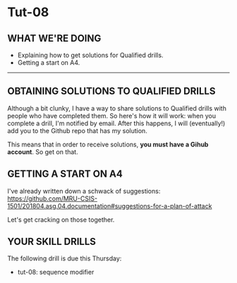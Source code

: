 # Tut-08

## WHAT WE'RE DOING

- Explaining how to get solutions for Qualified drills.
- Getting a start on A4.

---

## OBTAINING SOLUTIONS TO QUALIFIED DRILLS

Although a bit clunky, I have a way to share solutions to Qualified drills with people who have completed them. So here's how it will work: when you complete a drill, I'm notified by email. After this happens, I will (eventually!) add you to the Github repo that has my solution.

This means that in order to receive solutions, **you must have a Gihub account**. So get on that.

## GETTING A START ON A4

I've already written down a schwack of suggestions: https://github.com/MRU-CSIS-1501/201804.asg.04.documentation#suggestions-for-a-plan-of-attack

Let's get cracking on those together.

## YOUR SKILL DRILLS

The following drill is due this Thursday:

- tut-08: sequence modifier
